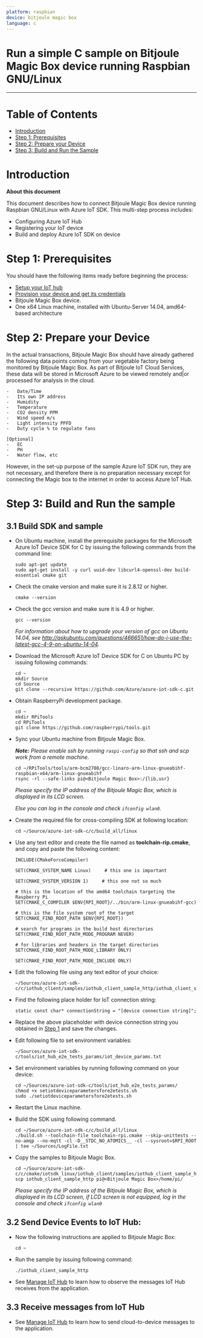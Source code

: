 ```yaml
---
platform: raspbian
device: bitjoule magic box
language: c
---
```


Run a simple C sample on Bitjoule Magic Box device running Raspbian GNU/Linux
===
---

# Table of Contents

-   [Introduction](#Introduction)
-   [Step 1: Prerequisites](#Prerequisites)
-   [Step 2: Prepare your Device](#PrepareDevice)
-   [Step 3: Build and Run the Sample](#Build)


<a name="Introduction"></a>
# Introduction

**About this document**

This document describes how to connect Bitjoule Magic Box device running Raspbian GNU/Linux with Azure IoT SDK. This multi-step process includes:
-   Configuring Azure IoT Hub
-   Registering your IoT device
-   Build and deploy Azure IoT SDK on device

<a name="Prerequisites"></a>
# Step 1: Prerequisites

You should have the following items ready before beginning the process:

-   [Setup your IoT hub][lnk-setup-iot-hub]
-   [Provision your device and get its credentials][lnk-manage-iot-hub]
-   Bitjoule Magic Box device.
-   One x64 Linux machine, installed with Ubuntu-Server 14.04, amd64-based architecture

<a name="PrepareDevice"></a>
# Step 2: Prepare your Device
In the actual transactions, Bitjoule Magic Box should have already gathered the following data points coming from your vegetable factory being monitored by Bitjoule Magic Box. As part of Bitjoule IoT Cloud Services, these data will be stored in Microsoft Azure to be viewed remotely and|or processed for analysis in the cloud.

    -   Date/Time
    -   Its own IP address
    -   Humidity
    -   Temperature
    -   CO2 density PPM
    -   Wind speed m/s
    -   Light intensity PPFD
    -   Duty cycle % to regulate fans
    
    [Optional]
    -   EC
    -   PH
    -   Water flow, etc

However, in the set-up purpose of the sample Azure IoT SDK run, they are not necessary, and therefore there is no preparation necessary except for connecting the Magic box to the internet in order to access Azure IoT Hub.

<a name="Build"></a>
# Step 3: Build and Run the sample

<a name="Load"></a>
## 3.1 Build SDK and sample

-   On Ubuntu machine, install the prerequisite packages for the Microsoft Azure IoT Device SDK for C by issuing the following commands from the command line:

        sudo apt-get update
        sudo apt-get install -y curl uuid-dev libcurl4-openssl-dev build-essential cmake git

-   Check the cmake version and make sure it is 2.8.12 or higher.
		
        cmake --version

-   Check the gcc version and make sure it is 4.9 or higher.

        gcc --version

    *For information about how to upgrade your version of gcc on Ubuntu 14.04, see <http://askubuntu.com/questions/466651/how-do-i-use-the-latest-gcc-4-9-on-ubuntu-14-04>.*

-   Download the Microsoft Azure IoT Device SDK for C on Ubuntu PC by issuing following commands:

    ```
    cd ~
    mkdir Source
    cd Source
    git clone --recursive https://github.com/Azure/azure-iot-sdk-c.git
    ```

-   Obtain RaspberryPi development package.
    ```
    cd ~
    mkdir RPiTools
    cd RPiTools
    git clone https://github.com/raspberrypi/tools.git
    ```

-   Sync your Ubuntu machine from Bitjoule Magic Box.

    ***Note:*** *Please enable ssh by running `raspi-config` so that ssh and scp work from a remote machine.*

        cd ~/RPiTools/tools/arm-bcm2708/gcc-linaro-arm-linux-gnueabihf-raspbian-x64/arm-linux-gnueabihf
        rsync -rl --safe-links pi@<Bitjoule Magic Box>:/{lib,usr} 
	 
    *Please specify the IP address of the Bitjoule Magic Box, which is displayed in its LCD screen.*

    *Else you can log in the console and check `ifconfig wlan0`.*

-   Create the required file for cross-compiling SDK at following location:

        cd ~/Source/azure-iot-sdk-c/c/build_all/linux

-   Use any text editor and create the file named as **toolchain-rip.cmake**, and copy and paste the following content:

    ```
    INCLUDE(CMakeForceCompiler)

    SET(CMAKE_SYSTEM_NAME Linux)     # this one is important

    SET(CMAKE_SYSTEM_VERSION 1)     # this one not so much

    # this is the location of the amd64 toolchain targeting the Raspberry Pi
    SET(CMAKE_C_COMPILER $ENV{RPI_ROOT}/../bin/arm-linux-gnueabihf-gcc)

    # this is the file system root of the target
    SET(CMAKE_FIND_ROOT_PATH $ENV{RPI_ROOT})

    # search for programs in the build host directories
    SET(CMAKE_FIND_ROOT_PATH_MODE_PROGRAM NEVER)

    # for libraries and headers in the target directories
    SET(CMAKE_FIND_ROOT_PATH_MODE_LIBRARY ONLY)

    SET(CMAKE_FIND_ROOT_PATH_MODE_INCLUDE ONLY)
    ```

-   Edit the following file using any text editor of your choice:

        ~/Sources/azure-iot-sdk-c/c/iothub_client/samples/iothub_client_sample_http/iothub_client_sample_http.c 

-   Find the following place holder for IoT connection string:

        static const char* connectionString = "[device connection string]";

-   Replace the above placeholder with device connection string you obtained in [Step 1](#Prerequisites) and save the changes.

-   Edit following file to set environment variables:

        ~/Sources/azure-iot-sdk-c/tools/iot_hub_e2e_tests_params/iot_device_params.txt

-   Set environment variables by running following command on your device:

        cd ~/Sources/azure-iot-sdk-c/tools/iot_hub_e2e_tests_params/
        chmod +x setiotdeviceparametersfore2etests.sh
        sudo ./setiotdeviceparametersfore2etests.sh

-   Restart the Linux machine.

-   Build the SDK using following command.

        cd ~/Source/azure-iot-sdk-c/c/build_all/linux 
        ./build.sh --toolchain-file toolchain-rpi.cmake --skip-unittests --no-amqp --no-mqtt -cl -D__STDC_NO_ATOMICS__ -cl --sysroot=$RPI_ROOT | tee ~/Sources/LogFile.txt       

-   Copy the samples to Bitjoule Magic Box.

        cd ~/Source/azure-iot-sdk-c/c/cmake/iotsdk_linux/iothub_client/samples/iothub_client_sample_http/
        scp iothub_client_sample_http pi@<Bitjoule Magic Box>/home/pi/

    *Please specify the IP address of the Bitjoule Magic Box, which is displayed in its LCD screen, if LCD screen is not equipped, log in the console and check `ifconfig wlan0`*

## 3.2 Send Device Events to IoT Hub:

-   Now the following instructions are applied to Bitjoule Magic Box:

        cd ~

-   Run the sample by issuing following command:

        ./iothub_client_sample_http

-   See [Manage IoT Hub][lnk-manage-iot-hub] to learn how to observe the messages IoT Hub receives from the application.

## 3.3 Receive messages from IoT Hub

-   See [Manage IoT Hub][lnk-manage-iot-hub] to learn how to send cloud-to-device messages to the application.


[setup-devbox-linux]: https://github.com/Azure/azure-iot-sdk-c/blob/master/doc/devbox_setup.md
[lnk-setup-iot-hub]: ../setup_iothub.md
[lnk-manage-iot-hub]: ../manage_iot_hub.md

